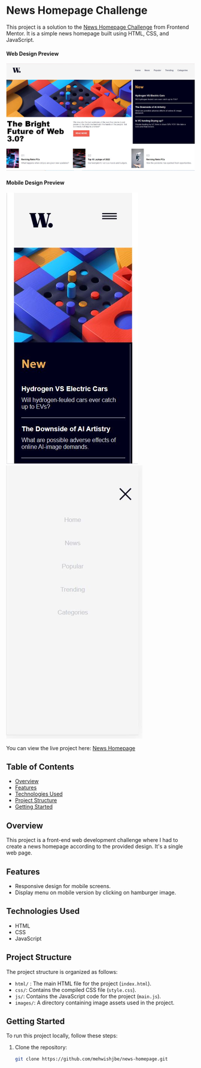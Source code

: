# News Homepage Challenge

This project is a solution to the [News Homepage Challenge](https://www.frontendmentor.io/challenges/news-homepage-H6SWTa1MFl) from Frontend Mentor. It is a simple news homepage built using HTML, CSS, and JavaScript.

#### Web Design Preview
![News Homepage](./images/desktop-preview.JPG)

#### Mobile Design Preview
![News Homepage](./images/mobile-preview.JPG)
![News Homepage](./images/mobile-navbar.JPG)

You can view the live project here: [News Homepage](https://mehwishjbe.github.io/news-homepage/)

## Table of Contents

- [Overview](#overview)
- [Features](#features)
- [Technologies Used](#technologies-used)
- [Project Structure](#project-structure)
- [Getting Started](#getting-started)

## Overview

This project is a front-end web development challenge where I had to create a news homepage according to the provided design. It's a single web page.

## Features

- Responsive design for mobile screens.
- Display menu on mobile version by clicking on hamburger image.

## Technologies Used

- HTML
- CSS
- JavaScript

## Project Structure

The project structure is organized as follows:
- `html/` : The main HTML file for the project (`index.html`).
- `css/`: Contains the compiled CSS file (`style.css`).
- `js/`: Contains the JavaScript code for the project (`main.js`).
- `images/`: A directory containing image assets used in the project.

## Getting Started

To run this project locally, follow these steps:

1. Clone the repository:

   ```bash
   git clone https://github.com/mehwishjbe/news-homepage.git
